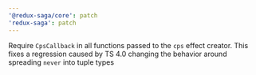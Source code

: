 ```yaml
---
'@redux-saga/core': patch
'redux-saga': patch
---
```


Require `CpsCallback` in all functions passed to the `cps` effect creator. This fixes a regression caused by TS 4.0 changing the behavior around spreading `never` into tuple types
